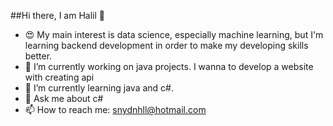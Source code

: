 ##Hi there, I am Halil 👋

<!-- **snydnhll/snydnhll** is a ✨ _special_ ✨ repository because its `README.md` (this file) appears on your GitHub profile. -->

- 😍 My main interest is data science, especially machine learning, but I'm learning backend development in order to make my developing skills better.
- 🔭 I’m currently working on java projects. I wanna to develop a website with creating api
- 🌱 I’m currently learning java and c#.
- 💬 Ask me about c#
- 📫 How to reach me: snydnhll@hotmail.com
